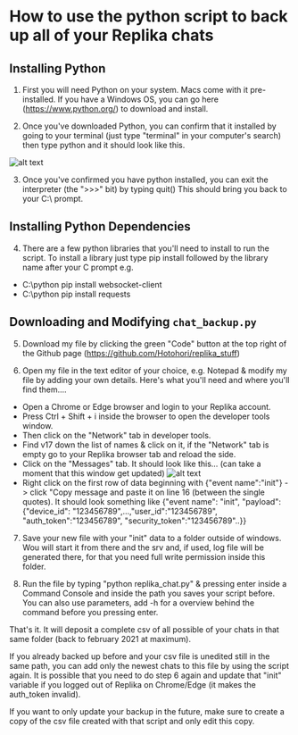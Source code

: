 # How to use the python script to back up all of your Replika chats


## Installing Python

1. First you will need Python on your system. Macs come with it pre-installed. If you have a Windows OS, you can go here (https://www.python.org/) to download and install. 

2. Once you've downloaded Python, you can confirm that it installed by going to your terminal (just type "terminal" in your computer's search) then type python and it should look like this.

![alt text](https://alancouzens.com/blog/python_comman_line2.png)

3. Once you've confirmed you have python installed, you can exit the interpreter (the ">>>" bit) by typing quit() This should bring you back to your C:\ prompt.



## Installing Python Dependencies

4. There are a few python libraries that you'll need to install to run the script. To install a library just type pip install followed by the library name after your C prompt e.g.
- C:\python pip install websocket-client
- C:\python pip install requests



## Downloading and Modifying `chat_backup.py`

5. Download my file by clicking the green "Code" button at the top right of the Github page (https://github.com/Hotohori/replika_stuff)

6. Open my file in the text editor of your choice, e.g. Notepad & modify my file by adding your own details. Here's what you'll need and where you'll find them....
- Open a Chrome or Edge browser and login to your Replika account. 
- Press Ctrl + Shift + i inside the browser to open the developer tools window.
- Then click on the "Network" tab in developer tools.
- Find v17 down the list of names & click on it, if the "Network" tab is empty go to your Replika browser tab and reload the side.
- Click on the "Messages" tab. It should look like this... (can take a moment that this window get updated)
![alt text](https://github.com/alan-couzens/replika_stuff/blob/main/network.png)
- Right click on the first row of data beginning with {"event name":"init"} -> click "Copy message and paste it on line 16 (between the single quotes). It should look something like 
{"event name": "init", "payload":{"device_id": "123456789",...,"user_id":"123456789", "auth_token":"123456789", "security_token":"123456789"..}}

7. Save your new file with your "init" data to a folder outside of windows. Wou will start it from there and the srv and, if used, log file will be generated there, for that you need full write permission inside this folder.

8. Run the file by typing "python replika_chat.py" & pressing enter inside a Command Console and inside the path you saves your script before. You can also use parameters, add -h for a overview behind the command before you pressing enter.

That's it. It will deposit a complete csv of all possible of your chats in that same folder (back to february 2021 at maximum).

If you already backed up before and your csv file is unedited still in the same path, you can add only the newest chats to this file by using the script again. It is possible that you need to do step 6 again and update that "init" variable if you logged out of Replika on Chrome/Edge (it makes the auth_token invalid).

If you want to only update your backup in the future, make sure to create a copy of the csv file created with that script and only edit this copy.
